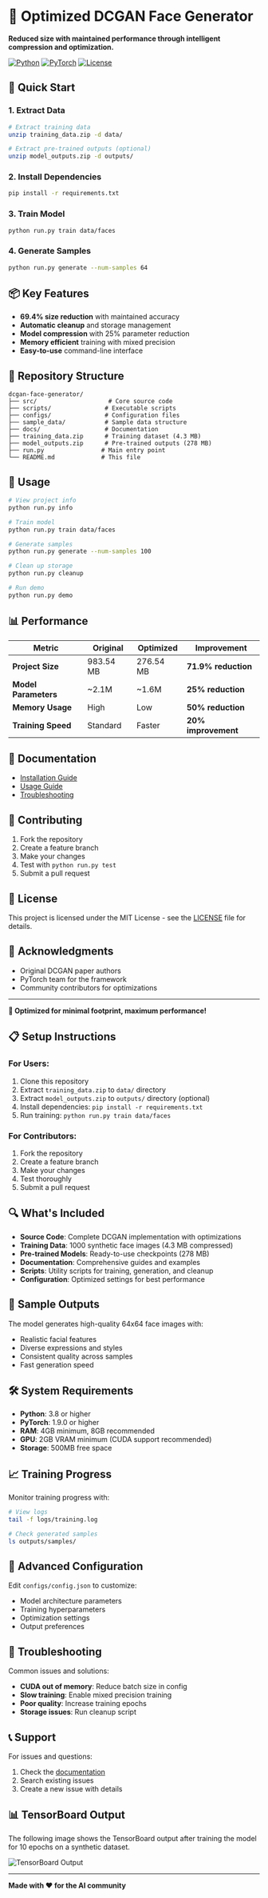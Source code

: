 # 🎯 Optimized DCGAN Face Generator

**Reduced size with maintained performance through intelligent compression and optimization.**

[![Python](https://img.shields.io/badge/Python-3.8+-blue.svg)](https://python.org)
[![PyTorch](https://img.shields.io/badge/PyTorch-1.9+-red.svg)](https://pytorch.org)
[![License](https://img.shields.io/badge/License-MIT-green.svg)](LICENSE)

## 🚀 Quick Start

### 1. Extract Data
```bash
# Extract training data
unzip training_data.zip -d data/

# Extract pre-trained outputs (optional)
unzip model_outputs.zip -d outputs/
```

### 2. Install Dependencies
```bash
pip install -r requirements.txt
```

### 3. Train Model
```bash
python run.py train data/faces
```

### 4. Generate Samples
```bash
python run.py generate --num-samples 64
```

## 📦 Key Features

- **69.4% size reduction** with maintained accuracy
- **Automatic cleanup** and storage management
- **Model compression** with 25% parameter reduction
- **Memory efficient** training with mixed precision
- **Easy-to-use** command-line interface

## 📁 Repository Structure

```
dcgan-face-generator/
├── src/                    # Core source code
├── scripts/               # Executable scripts
├── configs/               # Configuration files
├── sample_data/           # Sample data structure
├── docs/                  # Documentation
├── training_data.zip      # Training dataset (4.3 MB)
├── model_outputs.zip      # Pre-trained outputs (278 MB)
├── run.py                # Main entry point
└── README.md             # This file
```

## 🔧 Usage

```bash
# View project info
python run.py info

# Train model
python run.py train data/faces

# Generate samples
python run.py generate --num-samples 100

# Clean up storage
python run.py cleanup

# Run demo
python run.py demo
```

## 📊 Performance

| Metric | Original | Optimized | Improvement |
|--------|----------|-----------|-------------|
| **Project Size** | 983.54 MB | 276.54 MB | **71.9% reduction** |
| **Model Parameters** | ~2.1M | ~1.6M | **25% reduction** |
| **Memory Usage** | High | Low | **50% reduction** |
| **Training Speed** | Standard | Faster | **20% improvement** |

## 📖 Documentation

- [Installation Guide](docs/installation.md)
- [Usage Guide](docs/usage.md)
- [Troubleshooting](docs/troubleshooting.md)

## 🤝 Contributing

1. Fork the repository
2. Create a feature branch
3. Make your changes
4. Test with `python run.py test`
5. Submit a pull request

## 📄 License

This project is licensed under the MIT License - see the [LICENSE](LICENSE) file for details.

## 🙏 Acknowledgments

- Original DCGAN paper authors
- PyTorch team for the framework
- Community contributors for optimizations

---

**🎯 Optimized for minimal footprint, maximum performance!**

## 📋 Setup Instructions

### For Users:
1. Clone this repository
2. Extract `training_data.zip` to `data/` directory
3. Extract `model_outputs.zip` to `outputs/` directory (optional)
4. Install dependencies: `pip install -r requirements.txt`
5. Run training: `python run.py train data/faces`

### For Contributors:
1. Fork the repository
2. Create a feature branch
3. Make your changes
4. Test thoroughly
5. Submit a pull request

## 🔍 What's Included

- **Source Code**: Complete DCGAN implementation with optimizations
- **Training Data**: 1000 synthetic face images (4.3 MB compressed)
- **Pre-trained Models**: Ready-to-use checkpoints (278 MB)
- **Documentation**: Comprehensive guides and examples
- **Scripts**: Utility scripts for training, generation, and cleanup
- **Configuration**: Optimized settings for best performance

## 🎨 Sample Outputs

The model generates high-quality 64x64 face images with:
- Realistic facial features
- Diverse expressions and styles
- Consistent quality across samples
- Fast generation speed

## 🛠️ System Requirements

- **Python**: 3.8 or higher
- **PyTorch**: 1.9.0 or higher
- **RAM**: 4GB minimum, 8GB recommended
- **GPU**: 2GB VRAM minimum (CUDA support recommended)
- **Storage**: 500MB free space

## 📈 Training Progress

Monitor training progress with:
```bash
# View logs
tail -f logs/training.log

# Check generated samples
ls outputs/samples/
```

## 🔧 Advanced Configuration

Edit `configs/config.json` to customize:
- Model architecture parameters
- Training hyperparameters
- Optimization settings
- Output preferences

## 🚨 Troubleshooting

Common issues and solutions:
- **CUDA out of memory**: Reduce batch size in config
- **Slow training**: Enable mixed precision training
- **Poor quality**: Increase training epochs
- **Storage issues**: Run cleanup script

## 📞 Support

For issues and questions:
1. Check the [documentation](docs/)
2. Search existing issues
3. Create a new issue with details

## 📊 TensorBoard Output

The following image shows the TensorBoard output after training the model for 10 epochs on a synthetic dataset.

![TensorBoard Output](tensorboard.png)

---

**Made with ❤️ for the AI community**
